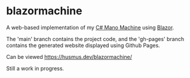 # blazormachine

A web-based implementation of my [C# Mano Machine](https://github.com/Husmus00/Mano-Machine-CSharp/) using [Blazor](https://dotnet.microsoft.com/en-us/apps/aspnet/web-apps/blazor).

The 'main' branch contains the project code, and the 'gh-pages' branch contains the generated website displayed using Github Pages.

Can be viewed https://husmus.dev/blazormachine/

Still a work in progress.
